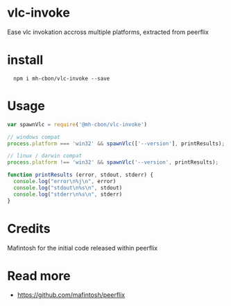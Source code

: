 # vlc-invoke
Ease vlc invokation accross multiple platforms, extracted from peerflix

# install

```
  npm i mh-cbon/vlc-invoke --save
```

# Usage

```js
var spawnVlc = require('@mh-cbon/vlc-invoke')

// windows compat
process.platform === 'win32' && spawnVlc(['--version'], printResults);

// linux / darwin compat
process.platform !== 'win32' && spawnVlc('--version', printResults);

function printResults (error, stdout, stderr) {
  console.log("error\n%j\n", error)
  console.log("stdout\n%s\n", stdout)
  console.log("stderr\n%s\n", stderr)
}

```

# Credits

Mafintosh for the initial code released within peerflix

# Read more
- https://github.com/mafintosh/peerflix
